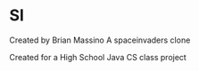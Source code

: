 # SI
Created by Brian Massino
A spaceinvaders clone

Created for a High School Java CS class project


